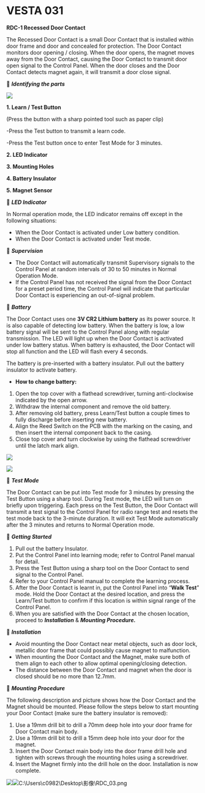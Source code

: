 # VESTA 031

**RDC-1 Recessed Door Contact**

The Recessed Door Contact is a small Door Contact that is installed within door frame and door and concealed for protection. The Door Contact monitors door opening / closing. When the door opens, the magnet moves away from the Door Contact, causing the Door Contact to transmit door open signal to the Control Panel. When the door closes and the Door Contact detects magnet again, it will transmit a door close signal.

 _**Identifying the parts**_

![](<.gitbook/assets/0 (6).jpeg>)

**1. Learn / Test Button**

(Press the button with a sharp pointed tool such as paper clip)

\-Press the Test button to transmit a learn code.

\-Press the Test button once to enter Test Mode for 3 minutes.

**2. LED Indicator**

**3. Mounting Holes**

**4. Battery Insulator**

**5. Magnet Sensor**

 _**LED Indicator**_

In Normal operation mode, the LED indicator remains off except in the following situations:

* When the Door Contact is activated under Low battery condition.
* When the Door Contact is activated under Test mode.

 _**Supervision**_

* The Door Contact will automatically transmit Supervisory signals to the Control Panel at random intervals of 30 to 50 minutes in Normal Operation Mode.
* If the Control Panel has not received the signal from the Door Contact for a preset period time, the Control Panel will indicate that particular Door Contact is experiencing an out-of-signal problem.

 _**Battery**_

The Door Contact uses one **3V CR2 Lithium battery** as its power source. It is also capable of detecting low battery. When the battery is low, a low battery signal will be sent to the Control Panel along with regular transmission. The LED will light up when the Door Contact is activated under low battery status. When battery is exhausted, the Door Contact will stop all function and the LED will flash every 4 seconds.

The battery is pre-inserted with a battery insulator. Pull out the battery insulator to activate battery.

* **How to change battery:**

1. Open the top cover with a flathead screwdriver, turning anti-clockwise indicated by the open arrow.
2. Withdraw the internal component and remove the old battery.
3. After removing old battery, press Learn/Test button a couple times to fully discharge before inserting new battery.
4. Align the Reed Switch on the PCB with the marking on the casing, and then insert the internal component back to the casing.
5. Close top cover and turn clockwise by using the flathead screwdriver until the latch mark align.

![](<.gitbook/assets/1 (3).jpeg>)

![](.gitbook/assets/2.jpeg)

 _**Test Mode**_

The Door Contact can be put into Test mode for 3 minutes by pressing the Test Button using a sharp tool. During Test mode, the LED will turn on briefly upon triggering. Each press on the Test Button, the Door Contact will transmit a test signal to the Control Panel for radio range test and resets the test mode back to the 3-minute duration. It will exit Test Mode automatically after the 3 minutes and returns to Normal Operation mode.

 _**Getting Started**_

1. Pull out the battery Insulator.
2. Put the Control Panel into learning mode; refer to Control Panel manual for detail.
3. Press the Test Button using a sharp tool on the Door Contact to send signal to the Control Panel.
4. Refer to your Control Panel manual to complete the learning process.
5. After the Door Contact is learnt in, put the Control Panel into “**Walk Test**” mode. Hold the Door Contact at the desired location, and press the Learn/Test button to confirm if this location is within signal range of the Control Panel.
6. When you are satisfied with the Door Contact at the chosen location, proceed to _**Installation**_ & _**Mounting Procedure.**_

 _**Installation**_

* Avoid mounting the Door Contact near metal objects, such as door lock, metallic door frame that could possibly cause magnet to malfunction.
* When mounting the Door Contact and the Magnet, make sure both of them align to each other to allow optimal opening/closing detection.
* The distance between the Door Contact and magnet when the door is closed should be no more than 12.7mm.

 _**Mounting Procedure**_

The following description and picture shows how the Door Contact and the Magnet should be mounted. Please follow the steps below to start mounting your Door Contact (make sure the battery insulator is removed):

1. Use a 19mm drill bit to drill a 70mm deep hole into your door frame for Door Contact main body.
2. Use a 19mm drill bit to drill a 15mm deep hole into your door for the magnet.
3. Insert the Door Contact main body into the door frame drill hole and tighten with screws through the mounting holes using a screwdriver.
4. Insert the Magnet firmly into the drill hole on the door. Installation is now complete.

![](<.gitbook/assets/3 (1).jpeg>)![C:\Users\c0982\Desktop\影像\RDC\_03.png](<.gitbook/assets/4 (16).png>)
